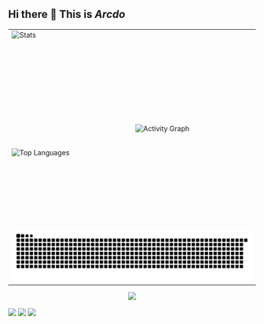 ## Hi there 👋  **This is *Arcdo***

<!--
**arcdo/arcdo** is a ✨ _special_ ✨ repository because its `README.md` (this file) appears on your GitHub profile.

Here are some ideas to get you started:

- 🔭 I’m currently working on ...
- 🌱 I’m currently learning ...
- 👯 I’m looking to collaborate on ...
- 🤔 I’m looking for help with ...
- 💬 Ask me about ...
- 📫 How to reach me: ...
- 😄 Pronouns: ...
- ⚡ Fun fact: ...
-->


<table>
  <tr>
    <td style="width: 50%; text-align: left; vertical-align: top;">
      <div style="display: flex; flex-direction: column; height: 400px; width: 100%;">
        <img src="https://github-readme-stats.vercel.app/api?username=arcdo&count_private=true&show_icons=true&theme=transparent" alt="Stats" style="flex: 60%; width: 100%; height: auto;" />
        <img src="https://github-readme-stats.vercel.app/api/top-langs/?username=arcdo&hide_title=true&hide_border=true&layout=compact&langs_count=6&text_color=000&icon_color=fff&bg_color=1,1,1,1&theme=graywhite" alt="Top Languages" style="flex: 40%; width: 100%; height: auto;" />
      </div>
    </td>
    <td style="width: 50%;">
      <img src="https://github-readme-activity-graph.vercel.app/graph?username=arcdo&bg_color=ffffff00&line=006400" alt="Activity Graph" style="width: 100%; height: auto;" />
    </td>
  </tr>
  <tr>
    <td colspan="2" style="text-align: center;">
      <img src="https://raw.githubusercontent.com/arcdo/arcdo/refs/heads/output/github-contribution-grid-snake.svg" alt="GitHub Contribution Snake" style="width: 100%; height: auto;" />
    </td>
  </tr>
</table>




<div align="center"> <img src="https://github-profile-trophy.vercel.app/?username=arcdo" /> </div>

<span > <img src="https://img.shields.io/badge/-HTML5-E34F26?style=flat-square&logo=html5&logoColor=white" /> <img src="https://img.shields.io/badge/-CSS3-1572B6?style=flat-square&logo=css3" /> <img src="https://img.shields.io/badge/-JavaScript-oringe?style=flat-square&logo=javascript" /> </span>





